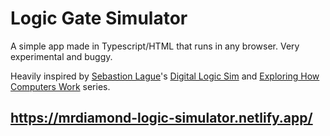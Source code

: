 # Logic Gate Simulator
A simple app made in Typescript/HTML that runs in any browser. Very experimental and buggy. 

Heavily inspired by [Sebastion Lague](https://www.youtube.com/@SebastianLague)'s [Digital Logic Sim](https://github.com/SebLague/Digital-Logic-Sim) and [Exploring How Computers Work](https://www.youtube.com/playlist?list=PLFt_AvWsXl0dPhqVsKt1Ni_46ARyiCGSq) series.

## https://mrdiamond-logic-simulator.netlify.app/